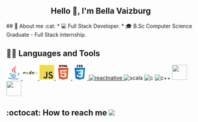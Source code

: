 
<p align="center">
    <h2 align="center"> Hello 👋, I'm Bella Vaizburg </h2>
</p>
## 📖 About me :cat:
* 💻 Full Stack Developer.
* 🎓 B.Sc Computer Science Graduate  - Full Stack internship.


## 👨‍💻 Languages and Tools
 <a href="https://www.java.com" target="_blank"> <img src="https://raw.githubusercontent.com/devicons/devicon/master/icons/java/java-original.svg" alt="java" width="40" height="40"/> </a>
 <a href="https://nodejs.org" target="_blank"> <img src="https://raw.githubusercontent.com/devicons/devicon/master/icons/nodejs/nodejs-original-wordmark.svg" alt="nodejs" width="40" height="40"/> </a>
<a href="https://developer.mozilla.org/en-US/docs/Web/JavaScript" target="_blank"> <img src="https://raw.githubusercontent.com/devicons/devicon/master/icons/javascript/javascript-original.svg" alt="javascript" width="40" height="40"/> </a>
<a href="https://www.w3schools.com/html/" target="_blank"> <img src="https://raw.githubusercontent.com/devicons/devicon/master/icons/html5/html5-original-wordmark.svg" alt="html5" width="40" height="40"/> </a> 
<a href="https://www.w3schools.com/css/" target="_blank"> <img src="https://raw.githubusercontent.com/devicons/devicon/master/icons/css3/css3-original-wordmark.svg" alt="css3" width="40" height="40"/> </a> 
<a href="https://reactnative.dev/" target="_blank"> <img src="https://upload.wikimedia.org/wikipedia/commons/thumb/a/a7/React-icon.svg/1200px-React-icon.svg.png" alt="reactnative" width="40" height="40"/> </a> 
<a  target="_blank"> <img src="https://upload.wikimedia.org/wikipedia/commons/thumb/3/39/Scala-full-color.svg/1200px-Scala-full-color.svg.png" alt="scala" width="40" height="40"/> </a>
<a  target="_blank"> <img src="https://upload.wikimedia.org/wikipedia/commons/1/19/C_Logo.png" alt="c" width="40" height="40"/> </a>
<a  target="_blank"> <img src="https://e7.pngegg.com/pngimages/46/626/png-clipart-c-logo-the-c-programming-language-computer-icons-computer-programming-source-code-programming-miscellaneous-template.png" alt="c++" width="40" height="40"/> </a>
<a  target="_blank"> <img src="https://upload.wikimedia.org/wikipedia/commons/thumb/0/0d/C_Sharp_wordmark.svg/1200px-C_Sharp_wordmark.svg.png"  width="40" height="40"/> </a>
<a  target="_blank"> <img src="https://angular.io/assets/images/logos/angularjs/AngularJS-Shield.svg"  width="40" height="40"/> </a>


## :octocat: How to reach me <a href="www.linkedin.com/in/bella-vaizburg" target="_blank"> <img src="https://img.shields.io/badge/LinkedIn-0077B5?style=for-the-badge&logo=linkedin&logoColor=white"/> </a> 

